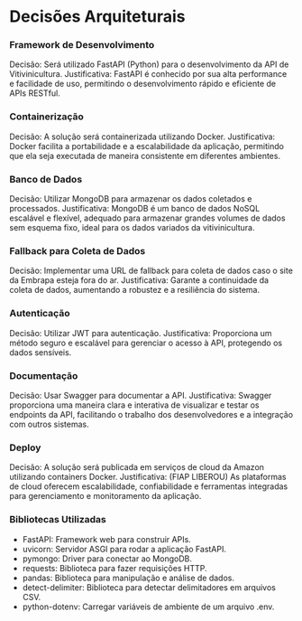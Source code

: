 
# Decisões Arquiteturais

### Framework de Desenvolvimento

Decisão: Será utilizado FastAPI (Python) para o desenvolvimento da API de Vitivinicultura.
Justificativa: FastAPI é conhecido por sua alta performance e facilidade de uso, permitindo o desenvolvimento rápido e eficiente de APIs RESTful.

### Containerização

Decisão: A solução será containerizada utilizando Docker.
Justificativa: Docker facilita a portabilidade e a escalabilidade da aplicação, permitindo que ela seja executada de maneira consistente em diferentes ambientes.

### Banco de Dados

Decisão: Utilizar MongoDB para armazenar os dados coletados e processados.
Justificativa: MongoDB é um banco de dados NoSQL escalável e flexível, adequado para armazenar grandes volumes de dados sem esquema fixo, ideal para os dados variados da vitivinicultura.

### Fallback para Coleta de Dados

Decisão: Implementar uma URL de fallback para coleta de dados caso o site da Embrapa esteja fora do ar.
Justificativa: Garante a continuidade da coleta de dados, aumentando a robustez e a resiliência do sistema.

### Autenticação

Decisão: Utilizar JWT para autenticação.
Justificativa: Proporciona um método seguro e escalável para gerenciar o acesso à API, protegendo os dados sensíveis.

### Documentação

Decisão: Usar Swagger para documentar a API.
Justificativa: Swagger proporciona uma maneira clara e interativa de visualizar e testar os endpoints da API, facilitando o trabalho dos desenvolvedores e a integração com outros sistemas.

### Deploy

Decisão: A solução será publicada em serviços de cloud da Amazon utilizando containers Docker.
Justificativa: (FIAP LIBEROU) As plataformas de cloud oferecem escalabilidade, confiabilidade e ferramentas integradas para gerenciamento e monitoramento da aplicação.

### Bibliotecas Utilizadas
- FastAPI: Framework web para construir APIs.
- uvicorn: Servidor ASGI para rodar a aplicação FastAPI.
- pymongo: Driver para conectar ao MongoDB.
- requests: Biblioteca para fazer requisições HTTP.
- pandas: Biblioteca para manipulação e análise de dados.
- detect-delimiter: Biblioteca para detectar delimitadores em arquivos CSV.
- python-dotenv: Carregar variáveis de ambiente de um arquivo .env.

